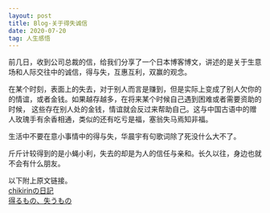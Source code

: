 ```yaml
---
layout: post
title: Blog-关于得失诚信
date: 2020-07-20 
tag: 人生感悟
---
```


   <p>前几日，收到公司总裁的信，给我们分享了一个日本博客博文，讲述的是关于生意场和人际交往中的诚信，得与失，互惠互利，双赢的观念。</P>
   <p>在某个时刻，表面上的失去，对于别人而言是赚到，但是实际上变成了别人欠你的的情谊，或者金钱。如果越存越多，在将来某个时候自己遇到困难或者需要资助的时候，  
这些存在别人处的金钱，情谊就会反过来帮助自己。这与中国古语中的赠人玫瑰手有余香相通，类似的还有吃亏是福，塞翁失马焉知非福。</P>
   <p>生活中不要在意小事情中的得与失，华晨宇有句歌词除了死没什么大不了。</P>
   <p>斤斤计较得到的是小蝇小利，失去的却是为人的信任与亲和。长久以往，身边也就不会有什么朋友。 </P>
    
以下附上原文链接。    
[chikirinの日記](https://chikirin.hatenablog.com/about)  
[得るもの、失うもの](https://chikirin.hatenablog.com/entries/2010/12/14)


